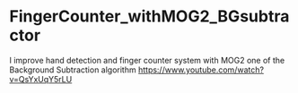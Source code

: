 # FingerCounter_withMOG2_BGsubtractor
I improve hand detection and finger counter system with MOG2 one of the Background Subtraction algorithm
https://www.youtube.com/watch?v=QsYxUqY5rLU
